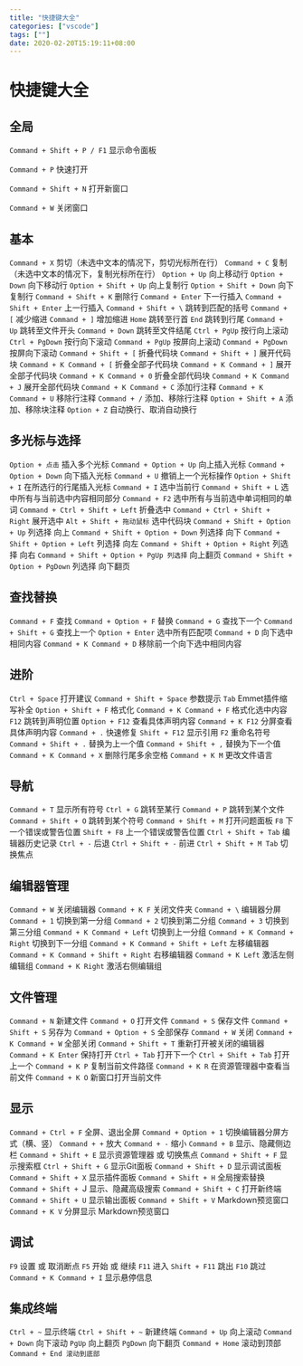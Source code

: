 ```yaml
---
title: "快捷键大全"
categories: ["vscode"]
tags: [""]
date: 2020-02-20T15:19:11+08:00
---
```


# 快捷键大全

## 全局

```Command + Shift + P / F1``` 显示命令面板

```Command + P``` 快速打开

```Command + Shift + N``` 打开新窗口

```Command + W``` 关闭窗口

## 基本

```Command + X``` 剪切（未选中文本的情况下，剪切光标所在行）
```Command + C``` 复制（未选中文本的情况下，复制光标所在行）
```Option + Up``` 向上移动行
```Option + Down``` 向下移动行
```Option + Shift + Up``` 向上复制行
```Option + Shift + Down``` 向下复制行
```Command + Shift + K``` 删除行
```Command + Enter``` 下一行插入
```Command + Shift + Enter``` 上一行插入
```Command + Shift + \``` 跳转到匹配的括号
```Command + [``` 减少缩进
```Command + ]``` 增加缩进
```Home``` 跳转至行首
```End``` 跳转到行尾
```Command + Up``` 跳转至文件开头
```Command + Down``` 跳转至文件结尾
```Ctrl + PgUp``` 按行向上滚动
```Ctrl + PgDown``` 按行向下滚动
```Command + PgUp``` 按屏向上滚动
```Command + PgDown``` 按屏向下滚动
```Command + Shift + [``` 折叠代码块
```Command + Shift + ]``` 展开代码块
```Command + K Command + [``` 折叠全部子代码块
```Command + K Command + ]``` 展开全部子代码块
```Command + K Command + 0``` 折叠全部代码块
```Command + K Command + J``` 展开全部代码块
```Command + K Command + C``` 添加行注释
```Command + K Command + U``` 移除行注释
```Command + /``` 添加、移除行注释
```Option + Shift + A``` 添加、移除块注释
```Option + Z``` 自动换行、取消自动换行

## 多光标与选择

```Option + 点击``` 插入多个光标
```Command + Option + Up``` 向上插入光标
```Command + Option + Down``` 向下插入光标
```Command + U``` 撤销上一个光标操作
```Option + Shift + I``` 在所选行的行尾插入光标
```Command + I``` 选中当前行
```Command + Shift + L``` 选中所有与当前选中内容相同部分
```Command + F2``` 选中所有与当前选中单词相同的单词
```Command + Ctrl + Shift + Left``` 折叠选中
```Command + Ctrl + Shift + Right``` 展开选中
```Alt + Shift + 拖动鼠标``` 选中代码块
```Command + Shift + Option + Up``` 列选择 向上
```Command + Shift + Option + Down``` 列选择 向下
```Command + Shift + Option + Left``` 列选择 向左
```Command + Shift + Option + Right``` 列选择 向右
```Command + Shift + Option + PgUp 列选择``` 向上翻页
```Command + Shift + Option + PgDown``` 列选择 向下翻页

## 查找替换

```Command + F``` 查找
```Command + Option + F``` 替换
```Command + G``` 查找下一个
```Command + Shift + G``` 查找上一个
```Option + Enter``` 选中所有匹配项
```Command + D``` 向下选中相同内容
```Command + K Command + D``` 移除前一个向下选中相同内容

## 进阶

```Ctrl + Space``` 打开建议
```Command + Shift + Space``` 参数提示
```Tab``` Emmet插件缩写补全
```Option + Shift + F``` 格式化
```Command + K Command + F``` 格式化选中内容
```F12``` 跳转到声明位置
```Option + F12``` 查看具体声明内容
```Command + K F12``` 分屏查看具体声明内容
```Command + .``` 快速修复
```Shift + F12``` 显示引用
```F2``` 重命名符号
```Command + Shift + .``` 替换为上一个值
```Command + Shift + ,``` 替换为下一个值
```Command + K Command + X``` 删除行尾多余空格
```Command + K M``` 更改文件语言

## 导航

```Command + T``` 显示所有符号
```Ctrl + G``` 跳转至某行
```Command + P``` 跳转到某个文件
```Command + Shift + O``` 跳转到某个符号
```Command + Shift + M``` 打开问题面板
```F8``` 下一个错误或警告位置
```Shift + F8``` 上一个错误或警告位置
```Ctrl + Shift + Tab``` 编辑器历史记录
```Ctrl + -``` 后退
```Ctrl + Shift + -``` 前进
```Ctrl + Shift + M Tab``` 切换焦点

## 编辑器管理

```Command + W``` 关闭编辑器
```Command + K F``` 关闭文件夹
```Command + \``` 编辑器分屏
```Command + 1``` 切换到第一分组
```Command + 2``` 切换到第二分组
```Command + 3``` 切换到第三分组
```Command + K Command + Left``` 切换到上一分组
```Command + K Command + Right``` 切换到下一分组
```Command + K Command + Shift + Left``` 左移编辑器
```Command + K Command + Shift + Right``` 右移编辑器
```Command + K Left``` 激活左侧编辑组
```Command + K Right``` 激活右侧编辑组

## 文件管理

```Command + N``` 新建文件
```Command + O``` 打开文件
```Command + S``` 保存文件
```Command + Shift + S``` 另存为
```Command + Option + S``` 全部保存
```Command + W``` 关闭
```Command + K Command + W``` 全部关闭
```Command + Shift + T``` 重新打开被关闭的编辑器
```Command + K Enter``` 保持打开
```Ctrl + Tab``` 打开下一个
```Ctrl + Shift + Tab``` 打开上一个
```Command + K P``` 复制当前文件路径
```Command + K R``` 在资源管理器中查看当前文件
```Command + K O``` 新窗口打开当前文件

## 显示

```Command + Ctrl + F``` 全屏、退出全屏
```Command + Option + 1``` 切换编辑器分屏方式（横、竖）
```Command + +``` 放大
```Command + -``` 缩小
```Command + B``` 显示、隐藏侧边栏
```Command + Shift + E``` 显示资源管理器 或 切换焦点
```Command + Shift + F``` 显示搜索框
```Ctrl + Shift + G``` 显示Git面板
```Command + Shift + D``` 显示调试面板
```Command + Shift + X``` 显示插件面板
```Command + Shift + H``` 全局搜索替换
```Command + Shift + ```J 显示、隐藏高级搜索
```Command + Shift + C``` 打开新终端
```Command + Shift + U``` 显示输出面板
```Command + Shift + V``` Markdown预览窗口
```Command + K V``` 分屏显示 Markdown预览窗口

## 调试

```F9``` 设置 或 取消断点
```F5``` 开始 或 继续
```F11``` 进入
```Shift + F11``` 跳出
```F10``` 跳过
```Command + K Command + I``` 显示悬停信息

## 集成终端

```Ctrl + ~``` 显示终端
```Ctrl + Shift + ~``` 新建终端
```Command + Up``` 向上滚动
```Command + Down``` 向下滚动
```PgUp``` 向上翻页
```PgDown``` 向下翻页
```Command + Home``` 滚动到顶部
```Command + End 滚动到底部```